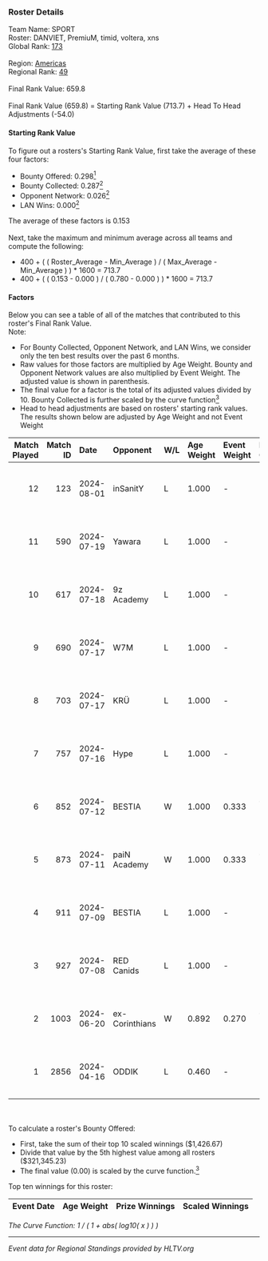### Roster Details<br />
Team Name: SPORT<br />
Roster: DANVIET, PremiuM, timid, voltera, xns<br />
Global Rank: [173](../standings_global.md)<br />
<br />
Region: [Americas]( ../standings_americas.md)<br />
Regional Rank: [49]( ../standings_americas.md)<br />
<br />
Final Rank Value:  659.8<br />
<br />
Final Rank Value (659.8) = Starting Rank Value (713.7) + Head To Head Adjustments (-54.0)<br />

#### Starting Rank Value<br />
To figure out a rosters's Starting Rank Value, first take the average of these four factors:<br />
- Bounty Offered: 0.298[<sup>1</sup>](#table2)
- Bounty Collected: 0.287[<sup>2</sup>](#table1)
- Opponent Network: 0.026[<sup>2</sup>](#table1)
- LAN Wins: 0.000[<sup>2</sup>](#table1)

The average of these factors is 0.153<br />
<br />
Next, take the maximum and minimum average across all teams and compute the following:<br />
- 400 + ( ( Roster_Average - Min_Average ) / ( Max_Average - Min_Average ) ) * 1600 = 713.7
- 400 + ( ( 0.153 - 0.000 ) / ( 0.780 - 0.000 ) ) * 1600 = 713.7


#### Factors<br />
Below you can see a table of all of the matches that contributed to this roster's Final Rank Value.<br />
Note:<br />

- For Bounty Collected, Opponent Network, and LAN Wins, we consider only the ten best results over the past 6 months.
- Raw values for those factors are multiplied by Age Weight. Bounty and Opponent Network values are also multiplied by Event Weight. The adjusted value is shown in parenthesis.
- The final value for a factor is the total of its adjusted values divided by 10. Bounty Collected is further scaled by the curve function[<sup>3</sup>](#curveFunction)
- Head to head adjustments are based on rosters' starting rank values. The results shown below are adjusted by Age Weight and not Event Weight
<span id="table1"></span><br />


| Match Played | Match ID | Date       | Opponent       | W/L | Age Weight | Event Weight | Bounty Collected | Opponent Network | LAN Wins  | H2H Adj. | Roster                                 |
| -: | -: | :- | :- | :- | :- | :- | :- | :- | :- | -: | :- |
|           12 |      123 | 2024-08-01 | inSanitY       | L   | 1.000      | -            | -                | -                | -         |    -4.44 | DANVIET, PremiuM, timid, voltera, xns  |
|           11 |      590 | 2024-07-19 | Yawara         | L   | 1.000      | -            | -                | -                | -         |   -23.02 | DANVIET, PremiuM, timid, voltera, xns  |
|           10 |      617 | 2024-07-18 | 9z Academy     | L   | 1.000      | -            | -                | -                | -         |   -23.64 | DANVIET, PremiuM, timid, voltera, xns  |
|            9 |      690 | 2024-07-17 | W7M            | L   | 1.000      | -            | -                | -                | -         |   -11.87 | DANVIET, PremiuM, timid, voltera, xns  |
|            8 |      703 | 2024-07-17 | KRÜ            | L   | 1.000      | -            | -                | -                | -         |    -9.44 | DANVIET, PremiuM, timid, voltera, xns  |
|            7 |      757 | 2024-07-16 | Hype           | L   | 1.000      | -            | -                | -                | -         |    -9.41 | DANVIET, PremiuM, timid, voltera, xns  |
|            6 |      852 | 2024-07-12 | BESTIA         | W   | 1.000      | 0.333        | 0.096 (0.032)    | 0.792 (0.264)    | 0 (0.000) |    25.95 | DANVIET, PremiuM, timid, voltera, xns  |
|            5 |      873 | 2024-07-11 | paiN Academy   | W   | 1.000      | 0.333        | 0.000 (0.000)    | 0.000 (0.000)    | 0 (0.000) |     4.57 | DANVIET, PremiuM, timid, voltera, xns  |
|            4 |      911 | 2024-07-09 | BESTIA         | L   | 1.000      | -            | -                | -                | -         |    -4.56 | DANVIET, PremiuM, timid, voltera, xns  |
|            3 |      927 | 2024-07-08 | RED Canids     | L   | 1.000      | -            | -                | -                | -         |    -2.48 | DANVIET, PremiuM, timid, voltera, xns  |
|            2 |     1003 | 2024-06-20 | ex-Corinthians | W   | 0.892      | 0.270        | 0.004 (0.001)    | 0.000 (0.000)    | 0 (0.000) |     7.36 | DANVIET, farias, PremiuM, voltera, xns |
|            1 |     2856 | 2024-04-16 | ODDIK          | L   | 0.460      | -            | -                | -                | -         |    -3.01 | DANVIET, farias, PremiuM, voltera, xns |

<br />
<span id="table2"></span><br />
To calculate a roster's Bounty Offered:<br />

- First, take the sum of their top 10 scaled winnings ($1,426.67)
- Divide that value by the 5th highest value among all rosters ($321,345.23)
- The final value (0.00) is scaled by the curve function.[<sup>3</sup>](#curveFunction)

Top ten winnings for this roster:<br />

| Event Date | Age Weight | Prize Winnings | Scaled Winnings |
| :- | -: | :- | :- |


<span id="curveFunction"></span>_The Curve Function: 1 / ( 1 + abs( log10( x ) ) )_<br />

---
_Event data for Regional Standings provided by HLTV.org_<br />
